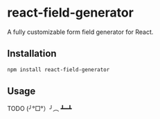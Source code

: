 # react-field-generator

A fully customizable form field generator for React.

## Installation

```bash
npm install react-field-generator
```

## Usage

TODO (╯°□°）╯︵ ┻━┻
